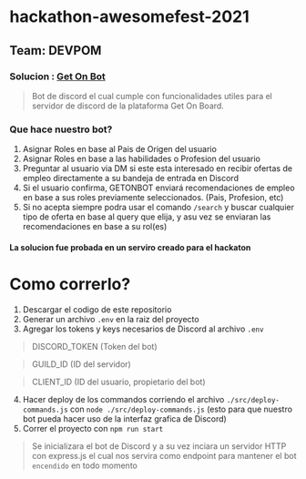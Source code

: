 # hackathon-awesomefest-2021


## Team: DEVPOM


### Solucion : <ins>Get On Bot</ins>


> Bot de discord el cual cumple con funcionalidades utiles para el servidor de discord de la plataforma Get On Board.

### Que hace nuestro bot?

1. Asignar Roles en base al Pais de Origen del usuario
2. Asignar Roles en base a las habilidades o Profesion del usuario
3. Preguntar al usuario via DM si este esta interesado en recibir ofertas de empleo directamente a su bandeja de entrada en Discord
4. Si el usuario confirma, GETONBOT enviará recomendaciones de empleo en base a sus roles previamente seleccionados. (Pais, Profesion, etc)
6. Si no acepta siempre podra usar el comando `/search` y buscar cualquier tipo de oferta en base al query que elija, y asu vez se enviaran las recomendaciones en base a su rol(es)

#### La solucion fue probada en un serviro creado para el hackaton


# Como correrlo?

1. Descargar el codigo de este repositorio
2. Generar un archivo `.env` en la raiz del proyecto
3. Agregar los tokens y keys necesarios de Discord al archivo `.env`
> DISCORD_TOKEN (Token del bot)

> GUILD_ID (ID del servidor)

> CLIENT_ID (ID del usuario, propietario del bot)

4. Hacer deploy de los commandos corriendo el archivo `./src/deploy-commands.js` con `node ./src/deploy-commands.js` (esto para que nuestro bot pueda hacer uso de la interfaz grafica de Discord)
5. Correr el proyecto con `npm run start`
> Se inicializara el bot de Discord y a su vez inciara un servidor HTTP con express.js el cual nos servira como endpoint para mantener el bot `encendido` en todo momento

